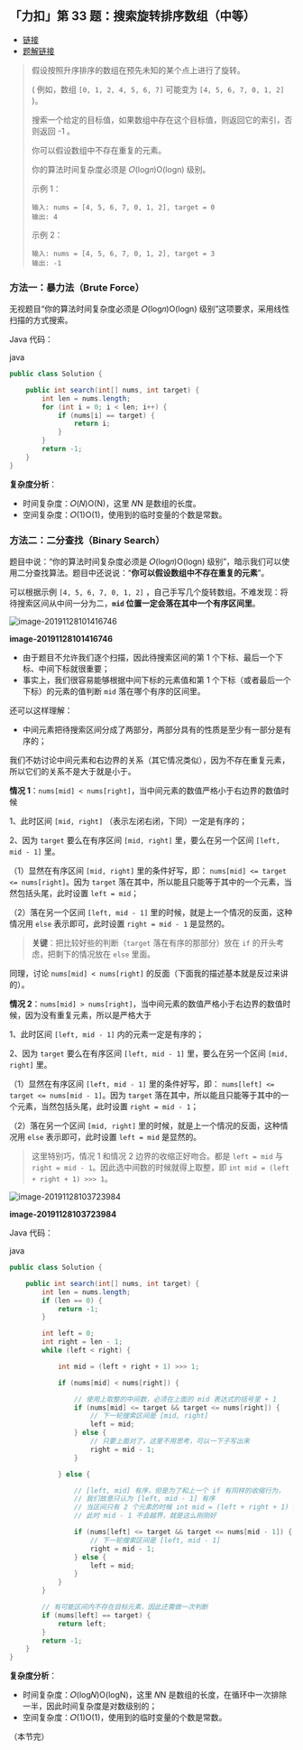 ## 「力扣」第 33 题：搜索旋转排序数组（中等）

- [链接](https://leetcode-cn.com/problems/search-in-rotated-sorted-array/)
- [题解链接](https://leetcode-cn.com/problems/search-in-rotated-sorted-array/solution/er-fen-fa-python-dai-ma-java-dai-ma-by-liweiwei141/)

> 假设按照升序排序的数组在预先未知的某个点上进行了旋转。
>
> ( 例如，数组 `[0, 1, 2, 4, 5, 6, 7]` 可能变为 `[4, 5, 6, 7, 0, 1, 2]` )。
>
> 搜索一个给定的目标值，如果数组中存在这个目标值，则返回它的索引，否则返回 -1 。
>
> 你可以假设数组中不存在重复的元素。
>
> 你的算法时间复杂度必须是 𝑂(log𝑛)O(log⁡n) 级别。
>
> 示例 1：
>
> ```
> 输入: nums = [4, 5, 6, 7, 0, 1, 2], target = 0
> 输出: 4
> ```
>
> 示例 2：
>
> ```
> 输入: nums = [4, 5, 6, 7, 0, 1, 2], target = 3
> 输出: -1
> ```

### 方法一：暴力法（Brute Force）

无视题目“你的算法时间复杂度必须是 𝑂(log𝑛)O(log⁡n) 级别”这项要求，采用线性扫描的方式搜索。

Java 代码：

java

```java
public class Solution {

    public int search(int[] nums, int target) {
        int len = nums.length;
        for (int i = 0; i < len; i++) {
            if (nums[i] == target) {
                return i;
            }
        }
        return -1;
    }
}
```

**复杂度分析**：

- 时间复杂度：𝑂(𝑁)O(N)，这里 𝑁N 是数组的长度。
- 空间复杂度：𝑂(1)O(1)，使用到的临时变量的个数是常数。

### 方法二：二分查找（Binary Search）

题目中说：“你的算法时间复杂度必须是 𝑂(log𝑛)O(log⁡n) 级别”，暗示我们可以使用二分查找算法。题目中还说说：“**你可以假设数组中不存在重复的元素**”。

可以根据示例 `[4, 5, 6, 7, 0, 1, 2]` ，自己手写几个旋转数组。不难发现：将待搜索区间从中间一分为二，**`mid` 位置一定会落在其中一个有序区间里**。



![image-20191128101416746](https://tva1.sinaimg.cn/large/006y8mN6ly1g9dk987cj0j310b0u0div.jpg)

**image-20191128101416746**



- 由于题目不允许我们逐个扫描，因此待搜索区间的第 1 个下标、最后一个下标、中间下标就很重要；
- 事实上，我们很容易能够根据中间下标的元素值和第 1 个下标（或者最后一个下标）的元素的值判断 `mid` 落在哪个有序的区间里。

还可以这样理解：

- 中间元素把待搜索区间分成了两部分，两部分具有的性质是至少有一部分是有序的；

我们不妨讨论中间元素和右边界的关系（其它情况类似），因为不存在重复元素，所以它们的关系不是大于就是小于。

**情况 1**：`nums[mid] < nums[right]`，当中间元素的数值严格小于右边界的数值时候

1、此时区间 `[mid, right]` （表示左闭右闭，下同）一定是有序的；

2、因为 `target` 要么在有序区间 `[mid, right]` 里，要么在另一个区间 `[left, mid - 1]` 里。

（1）显然在有序区间 `[mid, right]` 里的条件好写，即： `nums[mid] <= target <= nums[right]`。因为 `target` 落在其中，所以能且只能等于其中的一个元素，当然包括头尾，此时设置 `left = mid`；

（2）落在另一个区间 `[left, mid - 1]` 里的时候，就是上一个情况的反面，这种情况用 `else` 表示即可，此时设置 `right = mid - 1` 是显然的。

> **关键**：把比较好些的判断（`target` 落在有序的那部分）放在 `if` 的开头考虑，把剩下的情况放在 `else` 里面。

同理，讨论 `nums[mid] < nums[right]` 的反面（下面我的描述基本就是反过来讲的）。

**情况 2**：`nums[mid] > nums[right]`，当中间元素的数值严格小于右边界的数值时候，因为没有重复元素，所以是严格大于

1、此时区间 `[left, mid - 1]` 内的元素一定是有序的；

2、因为 `target` 要么在有序区间 `[left, mid - 1]` 里，要么在另一个区间 `[mid, right]` 里。

（1）显然在有序区间 `[left, mid - 1]` 里的条件好写，即： `nums[left] <= target <= nums[mid - 1]`。因为 `target` 落在其中，所以能且只能等于其中的一个元素，当然包括头尾，此时设置 `right = mid - 1`；

（2）落在另一个区间 `[mid, right]` 里的时候，就是上一个情况的反面，这种情况用 `else` 表示即可，此时设置 `left = mid` 是显然的。

> 这里特别巧，情况 1 和情况 2 边界的收缩正好吻合。都是 `left = mid` 与 `right = mid - 1`。因此选中间数的时候就得上取整，即 `int mid = (left + right + 1) >>> 1`。



![image-20191128103723984](https://tva1.sinaimg.cn/large/006y8mN6ly1g9dk95gjojj30uk0bet9g.jpg)

**image-20191128103723984**



Java 代码：

java

```java
public class Solution {

    public int search(int[] nums, int target) {
        int len = nums.length;
        if (len == 0) {
            return -1;
        }

        int left = 0;
        int right = len - 1;
        while (left < right) {

            int mid = (left + right + 1) >>> 1;

            if (nums[mid] < nums[right]) {

                // 使用上取整的中间数，必须在上面的 mid 表达式的括号里 + 1
                if (nums[mid] <= target && target <= nums[right]) {
                    // 下一轮搜索区间是 [mid, right]
                    left = mid;
                } else {
                    // 只要上面对了，这里不用思考，可以一下子写出来
                    right = mid - 1;
                }

            } else {

                // [left, mid] 有序，但是为了和上一个 if 有同样的收缩行为，
                // 我们故意只认为 [left, mid - 1] 有序
                // 当区间只有 2 个元素的时候 int mid = (left + right + 1) >>> 1; 一定会取到右边
                // 此时 mid - 1 不会越界，就是这么刚刚好

                if (nums[left] <= target && target <= nums[mid - 1]) {
                    // 下一轮搜索区间是 [left, mid - 1]
                    right = mid - 1;
                } else {
                    left = mid;
                }
            }
        }

        // 有可能区间内不存在目标元素，因此还需做一次判断
        if (nums[left] == target) {
            return left;
        }
        return -1;
    }
}
```

**复杂度分析**：

- 时间复杂度：𝑂(log𝑁)O(log⁡N)，这里 𝑁N 是数组的长度，在循环中一次排除一半，因此时间复杂度是对数级别的；
- 空间复杂度：𝑂(1)O(1)，使用到的临时变量的个数是常数。

（本节完）